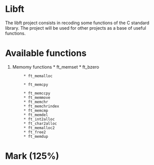 # Libft
            
The libft project consists in recoding some functions of the C standard library. The project will be used for other projects as a base of useful functions.

# Available functions

1. Memomy functions 
            * ft_memset
            * ft_bzero
            
            * ft_memalloc
            
            * ft_memcpy
            
            * ft_memccpy
            * ft_memmove
            * ft_memchr
            * ft_memchrindex
            * ft_memcmp
            * ft_memdel
            * ft_int2alloc
            * ft_char2alloc
            * ft_memalloc2
            * ft_free2
            * ft_memdup


# Mark (125%)
